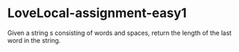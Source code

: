 # LoveLocal-assignment-easy1
Given a string s consisting of words and spaces, return the length of the last word in the string.
